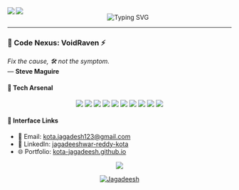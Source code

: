 <img align="left" src="https://raw.githubusercontent.com/orhun/orhun/refs/heads/master/assets/ratatui-spin-dark.gif#gh-dark-mode-only">
<img align="left" src="https://raw.githubusercontent.com/orhun/orhun/refs/heads/master/assets/ratatui-spin-light.gif#gh-light-mode-only">

<p align="center">
  <img src="https://readme-typing-svg.herokuapp.com?font=Orbitron&size=24&pause=800&color=FF00FF&background=0D1117¢er=true&vCenter=true&width=450&lines=//+Jagadeesh+Kota;Initializing+Code+Matrix..." alt="Typing SVG" />
</p>

---

### 🌆 Code Nexus: VoidRaven ⚡️

*Fix the cause, 🛠️ not the symptom.*  
— **Steve Maguire**

#### 🌌 Tech Arsenal
<p align="center">
  <img src="https://img.shields.io/badge/-Python-00FFFF?logo=python&logoColor=000000&style=plastic" />
  <img src="https://img.shields.io/badge/-React-FF00FF?logo=react&logoColor=000000&style=plastic" />
  <img src="https://img.shields.io/badge/-Next.js-39FF14?logo=next.js&logoColor=000000&style=plastic" />
  <img src="https://img.shields.io/badge/-Flutter-00FFFF?logo=flutter&logoColor=000000&style=plastic" />
  <img src="https://img.shields.io/badge/-C-FF00FF?logo=c&logoColor=000000&style=plastic" />
  <img src="https://img.shields.io/badge/-Git-39FF14?logo=git&logoColor=000000&style=plastic" />
  <img src="https://img.shields.io/badge/-HTML5-00FFFF?logo=html5&logoColor=000000&style=plastic" />
  <img src="https://img.shields.io/badge/-CSS3-FF00FF?logo=css3&logoColor=000000&style=plastic" />
  <img src="https://img.shields.io/badge/-JavaScript-39FF14?logo=javascript&logoColor=000000&style=plastic" />
  <img src="https://img.shields.io/badge/-Flask-00FFFF?logo=flask&logoColor=000000&style=plastic" />
</p>

#### 🔗 Interface Links
- 📡 Email: [kota.jagadesh123@gmail.com](mailto:kota.jagadesh123@gmail.com)
- 💾 LinkedIn: [jagadeeshwar-reddy-kota](https://www.linkedin.com/in/jagadeeshwar-reddy-kota)
- 🌐 Portfolio: [kota-jagadeesh.github.io](https://kota-jagadeesh.github.io)

<p align="center">
  <img src="https://img.shields.io/badge/-Plug+Into+the+Grid-00B7EB?style=for-the-badge&logo=codeigniter" />
</p>

<p align="center">
  <a href="https://github.com/Kota-Jagadeesh">
    <img src="https://komarev.com/ghpvc/?username=Kota-Jagadeesh&label=Profile%20Views&color=ff69b5&style=square" alt="Jagadeesh" />
  </a>
</p>

